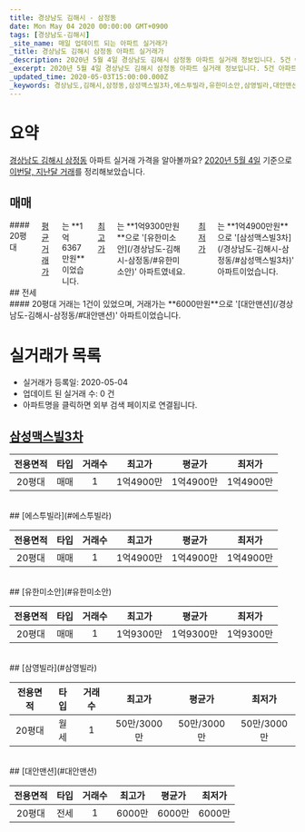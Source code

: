 ```yaml
---
title: 경상남도 김해시 - 삼정동
date: Mon May 04 2020 00:00:00 GMT+0900
tags: [경상남도-김해시]
_site_name: 매일 업데이트 되는 아파트 실거래가
_title: 경상남도 김해시 삼정동 아파트 실거래가
_description: 2020년 5월 4일 경상남도 김해시 삼정동 아파트 실거래 정보입니다. 5건 아파트 정보가 있습니다.
_excerpt: 2020년 5월 4일 경상남도 김해시 삼정동 아파트 실거래 정보입니다. 5건 아파트 정보가 있습니다.
_updated_time: 2020-05-03T15:00:00.000Z
_keywords: 경상남도,김해시,삼정동,삼성맥스빌3차,에스투빌라,유한미소안,삼영빌라,대안맨션
---
```





# 요약
<ins>경상남도 김해시 삼정동</ins> 아파트 실거래 가격을 알아볼까요? <ins>2020년 5월 4일</ins> 기준으로 <ins>이번달, 지난달 거래</ins>를 정리해보았습니다.

## 매매
<div class="container">
<div class="twelve columns" markdown="1">
#### 20평대
<ins>평균 거래가</ins>는 **1억6367만원**이었습니다. <ins>최고가</ins>는 **1억9300만원**으로 '[유한미소안](/경상남도-김해시-삼정동/#유한미소안)' 아파트였네요. <ins>최저가</ins>는 **1억4900만원**으로 '[삼성맥스빌3차](/경상남도-김해시-삼정동/#삼성맥스빌3차)' 아파트이었습니다.
</div>
</div>
## 전세
<div class="container">
<div class="twelve columns" markdown="1">
#### 20평대
거래는 1건이 있었으며, 거래가는 **6000만원**으로 '[대안맨션](/경상남도-김해시-삼정동/#대안맨션)' 아파트이었습니다.
</div>
</div>



# 실거래가 목록
- 실거래가 등록일: 2020-05-04
- 업데이트 된 실거래 수: 0 건
- 아파트명을 클릭하면 외부 검색 페이지로 연결됩니다.

## [삼성맥스빌3차](#삼성맥스빌3차)

|전용면적|타입|거래수|최고가|평균가|최저가|
|:---:|:---:|:---:|:---:|:---:|:---:|
|20평대|<span class="deal-type-1">매매</span>|1|1억4900만|1억4900만|1억4900만|

<br/>
## [에스투빌라](#에스투빌라)

|전용면적|타입|거래수|최고가|평균가|최저가|
|:---:|:---:|:---:|:---:|:---:|:---:|
|20평대|<span class="deal-type-1">매매</span>|1|1억4900만|1억4900만|1억4900만|

<br/>
## [유한미소안](#유한미소안)

|전용면적|타입|거래수|최고가|평균가|최저가|
|:---:|:---:|:---:|:---:|:---:|:---:|
|20평대|<span class="deal-type-1">매매</span>|1|1억9300만|1억9300만|1억9300만|

<br/>
## [삼영빌라](#삼영빌라)

|전용면적|타입|거래수|최고가|평균가|최저가|
|:---:|:---:|:---:|:---:|:---:|:---:|
|20평대|<span class="deal-type-3">월세</span>|1|50만/3000만|50만/3000만|50만/3000만|

<br/>
## [대안맨션](#대안맨션)

|전용면적|타입|거래수|최고가|평균가|최저가|
|:---:|:---:|:---:|:---:|:---:|:---:|
|20평대|<span class="deal-type-2">전세</span>|1|6000만|6000만|6000만|

<br/>




